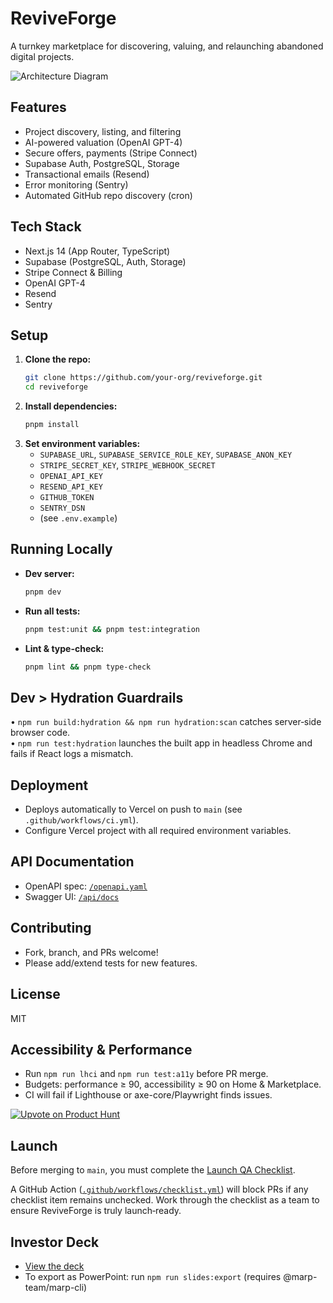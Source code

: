 # ReviveForge

A turnkey marketplace for discovering, valuing, and relaunching abandoned digital projects.

![Architecture Diagram](./docs/architecture.png)

## Features
- Project discovery, listing, and filtering
- AI-powered valuation (OpenAI GPT-4)
- Secure offers, payments (Stripe Connect)
- Supabase Auth, PostgreSQL, Storage
- Transactional emails (Resend)
- Error monitoring (Sentry)
- Automated GitHub repo discovery (cron)

## Tech Stack
- Next.js 14 (App Router, TypeScript)
- Supabase (PostgreSQL, Auth, Storage)
- Stripe Connect & Billing
- OpenAI GPT-4
- Resend
- Sentry

## Setup
1. **Clone the repo:**
   ```sh
   git clone https://github.com/your-org/reviveforge.git
   cd reviveforge
   ```
2. **Install dependencies:**
   ```sh
   pnpm install
   ```
3. **Set environment variables:**
   - `SUPABASE_URL`, `SUPABASE_SERVICE_ROLE_KEY`, `SUPABASE_ANON_KEY`
   - `STRIPE_SECRET_KEY`, `STRIPE_WEBHOOK_SECRET`
   - `OPENAI_API_KEY`
   - `RESEND_API_KEY`
   - `GITHUB_TOKEN`
   - `SENTRY_DSN`
   - (see `.env.example`)

## Running Locally
- **Dev server:**
  ```sh
  pnpm dev
  ```
- **Run all tests:**
  ```sh
  pnpm test:unit && pnpm test:integration
  ```
- **Lint & type-check:**
  ```sh
  pnpm lint && pnpm type-check
  ```

## Dev > Hydration Guardrails

• `npm run build:hydration && npm run hydration:scan` catches server‑side browser code.<br>
• `npm run test:hydration` launches the built app in headless Chrome and fails if React logs a mismatch.

## Deployment
- Deploys automatically to Vercel on push to `main` (see `.github/workflows/ci.yml`).
- Configure Vercel project with all required environment variables.

## API Documentation
- OpenAPI spec: [`/openapi.yaml`](./openapi.yaml)
- Swagger UI: [`/api/docs`](./app/api/docs)

## Contributing
- Fork, branch, and PRs welcome!
- Please add/extend tests for new features.

## License
MIT

## Accessibility & Performance

- Run `npm run lhci` and `npm run test:a11y` before PR merge.
- Budgets: performance ≥ 90, accessibility ≥ 90 on Home & Marketplace.
- CI will fail if Lighthouse or axe-core/Playwright finds issues.

[![Upvote on Product Hunt](https://api.producthunt.com/widgets/embed-image/v1/placeholder.svg?post_id=000000&theme=light)](https://www.producthunt.com/posts/reviveforge-TODO)

## Launch

Before merging to `main`, you must complete the [Launch QA Checklist](./docs/LAUNCH_QA_CHECKLIST.md).

A GitHub Action ([`.github/workflows/checklist.yml`](./.github/workflows/checklist.yml)) will block PRs if any checklist item remains unchecked. Work through the checklist as a team to ensure ReviveForge is truly launch‑ready.

## Investor Deck

- [View the deck](docs/INVESTOR_DECK.md)
- To export as PowerPoint: run `npm run slides:export` (requires @marp-team/marp-cli)
